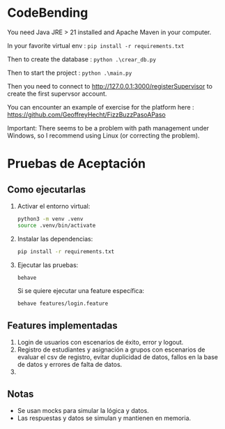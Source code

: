 # CodeBending

You need Java JRE > 21 installed and Apache Maven in your computer.

In your favorite virtual env :
`pip install -r requirements.txt`

Then to create the database :
`python .\crear_db.py`

Then to start the project :
`python .\main.py` 

Then you need to connect to http://127.0.0.1:3000/registerSupervisor to create the first supervsor account.

You can encounter an example of exercise for the platform here : https://github.com/GeoffreyHecht/FizzBuzzPasoAPaso

Important: There seems to be a problem with path management under Windows, so I recommend using Linux (or correcting the problem).

# Pruebas de Aceptación 

## Como ejecutarlas

1. Activar el entorno virtual:
   ```bash
   python3 -m venv .venv
   source .venv/bin/activate
   ```

2. Instalar las dependencias:
   ```bash
   pip install -r requirements.txt
   ```

3. Ejecutar las pruebas:
   ```bash
   behave
   ```

   Si se quiere ejecutar una feature específica:
   ```bash
   behave features/login.feature
   ```


## Features implementadas

1. Login de usuarios con escenarios de éxito, error y logout.
2. Registro de estudiantes y asignación a grupos con escenarios de evaluar el csv de registro, evitar duplicidad de datos, fallos en la base de datos y errores de falta de datos.
3.

## Notas

- Se usan mocks para simular la lógica y datos.
- Las respuestas y datos se simulan y mantienen en memoria.
